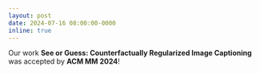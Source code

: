 ```yaml
---
layout: post
date: 2024-07-16 08:00:00-0000
inline: true
---
```


Our work **See or Guess: Counterfactually Regularized Image Captioning** was accepted by **ACM MM 2024**!




